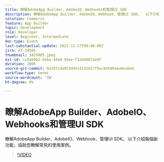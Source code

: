 ```yaml
---
title: 瞭解AdobeApp Builder、AdobeIO、Webhooks和管理UI SDK
description: 瞭解AdobeApp Builder、AdobeIO、Webhook、管理UI SDK。  以下介紹每個新功能，協助您瞭解常見的使用案例。
solution: Commerce
feature: App Builder
topic: Development
role: Developer
level: Beginner, Intermediate
doc-type: Event
last-substantial-update: 2023-11-27T00:00:00Z
jira: KT-14565
thumbnail: 3425805.jpeg
exl-id: ccdab0b2-5eba-4dad-95ee-f32e8407ae0f
duration: 2085
source-git-commit: 9a297cda953d4414131657f9ac84580aea0eabeb
workflow-type: tm+mt
source-wordcount: '76'
ht-degree: 0%

---
```


# 瞭解AdobeApp Builder、AdobeIO、Webhooks和管理UI SDK

瞭解AdobeApp Builder、AdobeIO、Webhook、管理UI SDK。  以下介紹每個新功能，協助您瞭解常見的使用案例。

>[!VIDEO](https://video.tv.adobe.com/v/3425805/?learn=on)
